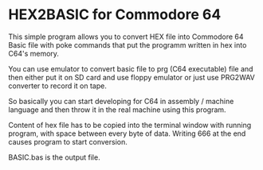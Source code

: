 # HEX2BASIC for Commodore 64


This simple program allows you to convert HEX file into Commodore 64 Basic file with poke commands that put the programm written in hex into C64's memory.

You can use emulator to convert basic file to prg (C64 executable) file and then either put it on SD card and use floppy emulator or just use PRG2WAV converter to record it on tape.


So basically you can start developing for C64 in assembly / machine language and then throw it in the real machine using this program.



Content of hex file has to be copied into the terminal window with running program, with space between every byte of data. Writing 666 at the end causes program to start conversion.


BASIC.bas is the output file.
